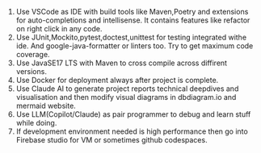 1) Use VSCode as IDE with build tools like Maven,Poetry and extensions for auto-completions and intellisense. It contains features like refactor on right click in any code.
2) Use JUnit,Mockito,pytest,doctest,unittest for testing integrated withe ide. And google-java-formatter or linters too. Try to get maximum code coverage.
3) Use JavaSE17 LTS with Maven to cross compile across diffirent versions.
4) Use Docker for deployment always after project is complete.
5) Use Claude AI to generate project reports technical deepdives and visualisation and then modify visual diagrams in dbdiagram.io and mermaid website.
6) Use LLM(Copilot/Claude) as pair programmer to debug and learn stuff while doing.
7) If development environment needed is high performance then go into Firebase studio for VM or sometimes github codespaces.
